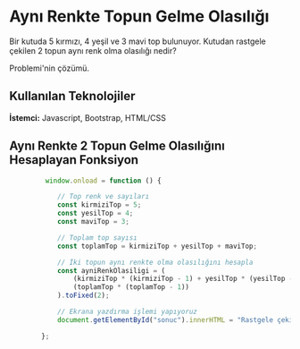 # Aynı Renkte Topun Gelme Olasılığı
Bir kutuda 5 kırmızı, 4 yeşil ve 3 mavi top bulunuyor. Kutudan rastgele çekilen 2 topun aynı renk olma olasılığı nedir?


Problemi'nin çözümü.


## Kullanılan Teknolojiler

**İstemci:** Javascript, Bootstrap, HTML/CSS


  
## Aynı Renkte 2 Topun Gelme Olasılığını Hesaplayan Fonksiyon

```javascript
         window.onload = function () {

            // Top renk ve sayıları
            const kirmiziTop = 5;
            const yesilTop = 4;
            const maviTop = 3;

            // Toplam top sayısı
            const toplamTop = kirmiziTop + yesilTop + maviTop;

            // İki topun aynı renkte olma olasılığını hesapla
            const ayniRenkOlasiligi = (
                (kirmiziTop * (kirmiziTop - 1) + yesilTop * (yesilTop - 1) + maviTop * (maviTop - 1)) /
                (toplamTop * (toplamTop - 1))
            ).toFixed(2);

            // Ekrana yazdırma işlemi yapıyoruz
            document.getElementById("sonuc").innerHTML = "Rastgele çekilen 2 topun aynı renk olma olasılığı, <b><u>" + ayniRenkOlasiligi + "</u></b> olur.";

        };
```
